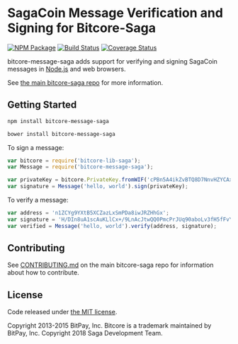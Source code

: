 # SagaCoin Message Verification and Signing for Bitcore-Saga


[![NPM Package](https://img.shields.io/npm/v/bitcore-message-saga.svg?style=flat-square)](https://www.npmjs.org/package/bitcore-message-saga)
[![Build Status](https://img.shields.io/travis/sagacrypto/bitcore-message-saga.svg?branch=master&style=flat-square)](https://travis-ci.org/sagacrypto/bitcore-message-saga)
[![Coverage Status](https://img.shields.io/coveralls/bitpay/bitcore-message-saga.svg?style=flat-square)](https://coveralls.io/r/sagacrypto/bitcore-message-saga?branch=master)

bitcore-message-saga adds support for verifying and signing SagaCoin messages in [Node.js](http://nodejs.org/) and web browsers.

See [the main bitcore-saga repo](https://github.com/sagacrypto/bitcore-saga) for more information.

## Getting Started

```sh
npm install bitcore-message-saga
```

```sh
bower install bitcore-message-saga
```

To sign a message:

```javascript
var bitcore = require('bitcore-lib-saga');
var Message = require('bitcore-message-saga');

var privateKey = bitcore.PrivateKey.fromWIF('cPBn5A4ikZvBTQ8D7NnvHZYCAxzDZ5Z2TSGW2LkyPiLxqYaJPBW4');
var signature = Message('hello, world').sign(privateKey);
```

To verify a message:

```javascript
var address = 'n1ZCYg9YXtB5XCZazLxSmPDa8iwJRZHhGx';
var signature = 'H/DIn8uA1scAuKLlCx+/9LnAcJtwQQ0PmcPrJUq90aboLv3fH5fFvY+vmbfOSFEtGarznYli6ShPr9RXwY9UrIY=';
var verified = Message('hello, world').verify(address, signature);
```

## Contributing

See [CONTRIBUTING.md](https://github.com/sagacrypto/bitcore-saga/blob/master/CONTRIBUTING.md) on the main bitcore-saga repo for information about how to contribute.

## License

Code released under [the MIT license](https://github.com/bitpay/bitcore/blob/master/LICENSE).

Copyright 2013-2015 BitPay, Inc. Bitcore is a trademark maintained by BitPay, Inc.
Copyright 2018 Saga Development Team.
